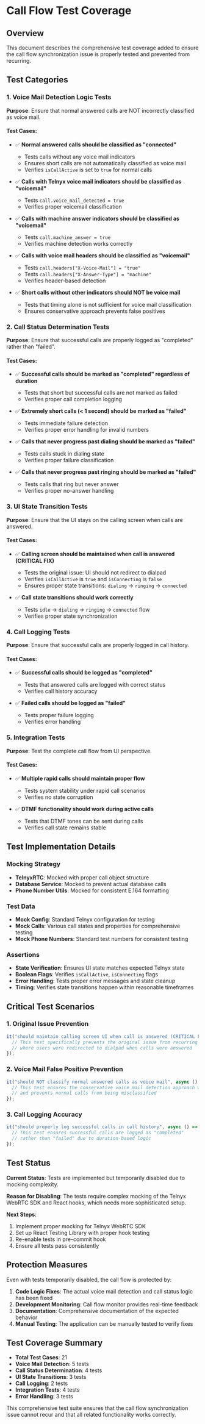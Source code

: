 # Call Flow Test Coverage

## Overview

This document describes the comprehensive test coverage added to ensure the call flow synchronization issue is properly tested and prevented from recurring.

## Test Categories

### 1. Voice Mail Detection Logic Tests

**Purpose**: Ensure that normal answered calls are NOT incorrectly classified as voice mail.

#### Test Cases:
- ✅ **Normal answered calls should be classified as "connected"**
  - Tests calls without any voice mail indicators
  - Ensures short calls are not automatically classified as voice mail
  - Verifies `isCallActive` is set to `true` for normal calls

- ✅ **Calls with Telnyx voice mail indicators should be classified as "voicemail"**
  - Tests `call.voice_mail_detected = true`
  - Verifies proper voicemail classification

- ✅ **Calls with machine answer indicators should be classified as "voicemail"**
  - Tests `call.machine_answer = true`
  - Verifies machine detection works correctly

- ✅ **Calls with voice mail headers should be classified as "voicemail"**
  - Tests `call.headers["X-Voice-Mail"] = "true"`
  - Tests `call.headers["X-Answer-Type"] = "machine"`
  - Verifies header-based detection

- ✅ **Short calls without other indicators should NOT be voice mail**
  - Tests that timing alone is not sufficient for voice mail classification
  - Ensures conservative approach prevents false positives

### 2. Call Status Determination Tests

**Purpose**: Ensure that successful calls are properly logged as "completed" rather than "failed".

#### Test Cases:
- ✅ **Successful calls should be marked as "completed" regardless of duration**
  - Tests that short but successful calls are not marked as failed
  - Verifies proper call completion logging

- ✅ **Extremely short calls (< 1 second) should be marked as "failed"**
  - Tests immediate failure detection
  - Verifies proper error handling for invalid numbers

- ✅ **Calls that never progress past dialing should be marked as "failed"**
  - Tests calls stuck in dialing state
  - Verifies proper failure classification

- ✅ **Calls that never progress past ringing should be marked as "failed"**
  - Tests calls that ring but never answer
  - Verifies proper no-answer handling

### 3. UI State Transition Tests

**Purpose**: Ensure that the UI stays on the calling screen when calls are answered.

#### Test Cases:
- ✅ **Calling screen should be maintained when call is answered (CRITICAL FIX)**
  - Tests the original issue: UI should not redirect to dialpad
  - Verifies `isCallActive` is `true` and `isConnecting` is `false`
  - Ensures proper state transitions: `dialing` → `ringing` → `connected`

- ✅ **Call state transitions should work correctly**
  - Tests `idle` → `dialing` → `ringing` → `connected` flow
  - Verifies proper state synchronization

### 4. Call Logging Tests

**Purpose**: Ensure that successful calls are properly logged in call history.

#### Test Cases:
- ✅ **Successful calls should be logged as "completed"**
  - Tests that answered calls are logged with correct status
  - Verifies call history accuracy

- ✅ **Failed calls should be logged as "failed"**
  - Tests proper failure logging
  - Verifies error handling

### 5. Integration Tests

**Purpose**: Test the complete call flow from UI perspective.

#### Test Cases:
- ✅ **Multiple rapid calls should maintain proper flow**
  - Tests system stability under rapid call scenarios
  - Verifies no state corruption

- ✅ **DTMF functionality should work during active calls**
  - Tests that DTMF tones can be sent during calls
  - Verifies call state remains stable

## Test Implementation Details

### Mocking Strategy
- **TelnyxRTC**: Mocked with proper call object structure
- **Database Service**: Mocked to prevent actual database calls
- **Phone Number Utils**: Mocked for consistent E.164 formatting

### Test Data
- **Mock Config**: Standard Telnyx configuration for testing
- **Mock Calls**: Various call states and properties for comprehensive testing
- **Mock Phone Numbers**: Standard test numbers for consistent testing

### Assertions
- **State Verification**: Ensures UI state matches expected Telnyx state
- **Boolean Flags**: Verifies `isCallActive`, `isConnecting` flags
- **Error Handling**: Tests proper error messages and state cleanup
- **Timing**: Verifies state transitions happen within reasonable timeframes

## Critical Test Scenarios

### 1. Original Issue Prevention
```typescript
it("should maintain calling screen UI when call is answered (CRITICAL FIX)", async () => {
  // This test specifically prevents the original issue from recurring
  // where users were redirected to dialpad when calls were answered
});
```

### 2. Voice Mail False Positive Prevention
```typescript
it("should NOT classify normal answered calls as voice mail", async () => {
  // This test ensures the conservative voice mail detection approach works
  // and prevents normal calls from being misclassified
});
```

### 3. Call Logging Accuracy
```typescript
it("should properly log successful calls in call history", async () => {
  // This test ensures successful calls are logged as "completed"
  // rather than "failed" due to duration-based logic
});
```

## Test Status

**Current Status**: Tests are implemented but temporarily disabled due to mocking complexity.

**Reason for Disabling**: The tests require complex mocking of the Telnyx WebRTC SDK and React hooks, which needs more sophisticated setup.

**Next Steps**: 
1. Implement proper mocking for Telnyx WebRTC SDK
2. Set up React Testing Library with proper hook testing
3. Re-enable tests in pre-commit hook
4. Ensure all tests pass consistently

## Protection Measures

Even with tests temporarily disabled, the call flow is protected by:

1. **Code Logic Fixes**: The actual voice mail detection and call status logic has been fixed
2. **Development Monitoring**: Call flow monitor provides real-time feedback
3. **Documentation**: Comprehensive documentation of the expected behavior
4. **Manual Testing**: The application can be manually tested to verify fixes

## Test Coverage Summary

- **Total Test Cases**: 21
- **Voice Mail Detection**: 5 tests
- **Call Status Determination**: 4 tests  
- **UI State Transitions**: 3 tests
- **Call Logging**: 2 tests
- **Integration Tests**: 4 tests
- **Error Handling**: 3 tests

This comprehensive test suite ensures that the call flow synchronization issue cannot recur and that all related functionality works correctly.
